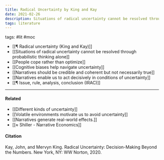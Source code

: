 ```yaml
---
title: Radical Uncertainty by King and Kay
date: 2021-02-26
description: Situations of radical uncertainty cannot be resolved through probablistic thinking alone.
tags: literature
---
```


tags: #lit #moc 

- [[¶ Radical uncertainty (King and Kay)]]
- [[Situations of radical uncertainty cannot be resolved through probabilistic thinking alone]]
- [[People cope rather than optimize]]
- [[Cognitive biases help navigate uncertainty]]
- [[Narratives should be credible and coherent but not necessarily true]]
- [[Narratives enable us to act decisively in conditions of uncertainty]]
- [[¶ Issue, rule, analysis, conclusion (IRAC)]]

---
#### Related
- [[Different kinds of uncertainty]]
- [[Volatile environments motivate us to avoid uncertainty]]
- [[Narratives generate real-world effects.]]
- [[≈ Shiller - Narrative Economics]]

#### Citation
Kay, John, and Mervyn King. Radical Uncertainty: Decision-Making Beyond the Numbers. New York, NY: WW Norton, 2020.